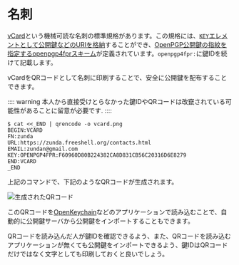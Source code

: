 # 名刺
[vCard](https://ja.wikipedia.org/wiki/VCard)という機械可読な名刺の標準規格があります。この規格には、[`KEY`エレメントとして公開鍵などのURIを格納](https://www.rfc-editor.org/rfc/rfc6350.html#section-6.8.1)することができ、[OpenPGP公開鍵の指紋を指定するopenpgp4fprスキーム](https://metacode.biz/openpgp/openpgp4fpr)が定義されています。`openpgp4fpr:`に鍵IDを続けて記載します。

vCardをQRコードとして名刺に印刷することで、安全に公開鍵を配布することできます。

:::: warning
本人から直接受けとらなかった鍵IDやQRコードは改竄されている可能性があることに留意が必要です.
::::

```
$ cat <<_END | qrencode -o vcard.png
BEGIN:VCARD
FN:zunda
URL:https://zunda.freeshell.org/contacts.html
EMAIL:zundan@gmail.com
KEY:OPENPGP4FPR:F60960D80B224382CA8D831CB56C20316D6E8279
END:VCARD
_END
```

上記のコマンドで、下記のようなQRコードが生成されます。

![生成されたQRコード](/vcard.png)

このQRコードを[OpenKeychain](openKeychain)などのアプリケーションで読み込むことで、自動的に公開鍵サーバから公開鍵をインポートすることもできます。

QRコードを読み込んだ人が鍵IDを確認できるよう、また、QRコードを読み込むアプリケーションが無くても公開鍵をインポートできるよう、鍵IDはQRコードだけではなく文字としても印刷しておくと良いでしょう。
